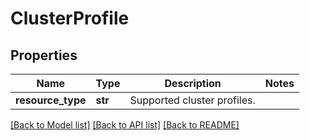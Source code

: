 # ClusterProfile

## Properties
Name | Type | Description | Notes
------------ | ------------- | ------------- | -------------
**resource_type** | **str** | Supported cluster profiles. | 

[[Back to Model list]](../README.md#documentation-for-models) [[Back to API list]](../README.md#documentation-for-api-endpoints) [[Back to README]](../README.md)


